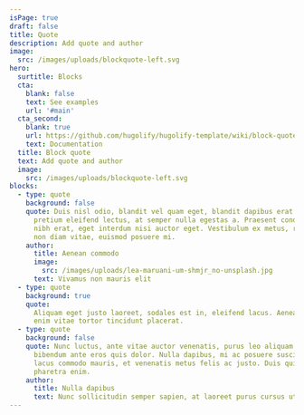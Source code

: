 ```yaml
---
isPage: true
draft: false
title: Quote
description: Add quote and author
image:
  src: /images/uploads/blockquote-left.svg
hero:
  surtitle: Blocks
  cta:
    blank: false
    text: See examples
    url: '#main'
  cta_second:
    blank: true
    url: https://github.com/hugolify/hugolify-template/wiki/block-quote
    text: Documentation
  title: Block quote
  text: Add quote and author
  image:
    src: /images/uploads/blockquote-left.svg
blocks:
  - type: quote
    background: false
    quote: Duis nisl odio, blandit vel quam eget, blandit dapibus erat. Nullam
      pretium eleifend lectus, at semper nulla egestas a. Praesent condimentum
      nibh erat, eget interdum nisi auctor eget. Vestibulum ex metus, rhoncus
      non diam vitae, euismod posuere mi.
    author:
      title: Aenean commodo
      image:
        src: /images/uploads/lea-maruani-um-shmjr_no-unsplash.jpg
      text: Vivamus non mauris elit
  - type: quote
    background: true
    quote:
      Aliquam eget justo laoreet, sodales est in, eleifend lacus. Aenean eget
      enim vitae tortor tincidunt placerat.
  - type: quote
    background: false
    quote: Nunc luctus, ante vitae auctor venenatis, purus leo aliquam dui, ac
      bibendum ante eros quis dolor. Nulla dapibus, mi ac posuere suscipit, erat
      lacus commodo mauris, et venenatis metus felis ac justo. Duis quis
      pharetra enim.
    author:
      title: Nulla dapibus
      text: Nunc sollicitudin semper sapien, at laoreet purus cursus ut.
---
```

